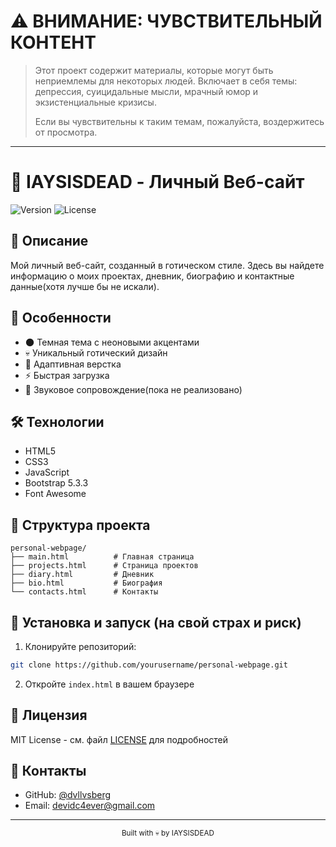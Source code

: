 # ⚠️ ВНИМАНИЕ: ЧУВСТВИТЕЛЬНЫЙ КОНТЕНТ

> Этот проект содержит материалы, которые могут быть неприемлемы для некоторых людей. 
> Включает в себя темы: депрессия, суицидальные мысли, мрачный юмор и экзистенциальные кризисы.
> 
> Если вы чувствительны к таким темам, пожалуйста, воздержитесь от просмотра.
> 

---

# 🖤 IAYSISDEAD - Личный Веб-сайт

![Version](https://img.shields.io/badge/version-1.0.0-black.svg?style=for-the-badge&logo=github&colorB=red)
![License](https://img.shields.io/badge/license-MIT-black.svg?style=for-the-badge&colorB=red)

## 📜 Описание

Мой личный веб-сайт, созданный в готическом стиле. Здесь вы найдете информацию о моих проектах, дневник, биографию и контактные данные(хотя лучше бы не искали).

## 🎨 Особенности

- 🌑 Темная тема с неоновыми акцентами
- 💀 Уникальный готический дизайн
- 📱 Адаптивная верстка
- ⚡ Быстрая загрузка
- 🎵 Звуковое сопровождение(пока не реализовано)

## 🛠 Технологии

- HTML5
- CSS3
- JavaScript
- Bootstrap 5.3.3
- Font Awesome

## 📂 Структура проекта

```
personal-webpage/
├── main.html          # Главная страница
├── projects.html      # Страница проектов
├── diary.html         # Дневник
├── bio.html           # Биография
└── contacts.html      # Контакты
```

## 🚀 Установка и запуск (на свой страх и риск)

1. Клонируйте репозиторий:
```bash
git clone https://github.com/yourusername/personal-webpage.git
```

2. Откройте `index.html` в вашем браузере

## 📝 Лицензия

MIT License - см. файл [LICENSE](LICENSE) для подробностей

## 👻 Контакты

- GitHub: [@dvllvsberg](https://github.com/dvllvsberg)
- Email: devidc4ever@gmail.com

---

<div align="center">
  <sub>Built with 💀 by IAYSISDEAD</sub>
</div>
